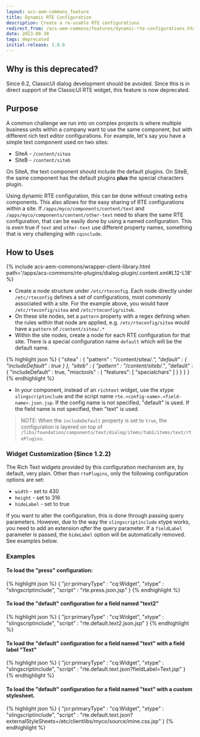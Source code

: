 ```yaml
---
layout: acs-aem-commons_feature
title: Dynamic RTE Configuration
description: Create a re-usable RTE configurations
redirect_from: /acs-aem-commons/features/dynamic-rte-configurations.html
date: 2013-08-30
tags: deprecated
initial-release: 1.0.0
---
```


## Why is this deprecated?

Since 6.2, ClassicUI dialog development should be avoided. Since this is in direct support of the ClassicUI RTE widget, this feature is now deprecated.  

## Purpose

A common challenge we run into on complex projects is where multiple business units within a company want to use the
same component, but with different rich text editor configurations. For example, let's say you have a simple text component used on two sites:

* SiteA - `/content/sitea`
* SiteB - `/content/siteb`

On SiteA, the text component should include the default plugins. On SiteB, the same component has the default plugins **plus** the special characters plugin.

Using dynamic RTE configuration, this can be done without creating extra components. This also allows for the easy sharing of RTE configurations within a site. If `/apps/myco/components/content/text` and `/apps/myco/components/content/other-text` need to share the same RTE configuration, that can be easily done by using a named configuration. This is *even* true if `text` and `other-text` use different property names, something that is very challenging with `cqinclude`.

## How to Uses

{% include acs-aem-commons/wrapper-client-library.html path='/apps/acs-commons/rte-plugins/dialog-plugin/.content.xml#L12-L18'  %}

* Create a node structure under `/etc/rteconfig`. Each node directly under `/etc/rteconfig` defines a set of configurations, most commonly associated with a site. For the example above, you would have `/etc/rteconfig/sitea` and `/etc/rteconfig/siteb`.
* On these site nodes, set a `pattern` property with a regex defining when the rules within that node are applied, e.g. `/etc/rteconfig/sitea` would have a `pattern` of `/content/sitea/.*`
* Within the site nodes, create a node for each RTE configuration for that site. There is a special configuration name `default` which will be the default name.

{% highlight json %}
{
    "sitea" : {
        "pattern" : "/content/sitea/.*",
        "default" : {
            "includeDefault" : true
        }
    },
    "siteb" : {
        "pattern" : "/content/siteb/.*",
        "default" : {
            "includeDefault" : true,
            "misctools" : {
                "features": [ "specialchars" ]
            }
        }
    }
}
{% endhighlight %}

* In your component, instead of an `richtext` widget, use the xtype `slingscriptinclude` and the script name `rte.<config-name>.<field-name>.json.jsp`. If the config name is not specified, "default" is used. If the field name is not specified, then "text" is used.

> NOTE: When the `includeDefault` property is set to `true`, the configuration is layered on top of `/libs/foundation/components/text/dialog/items/tab1/items/text/rtePlugins`.

### Widget Customization (Since 1.2.2)

The Rich Text widgets provided by this configuration mechanism are, by default, very plain. Other than `rtePlugins`, only the following configuration options are set:

* `width` - set to 430
* `height` - set to 316
* `hideLabel` - set to true

If you want to alter the configuration, this is done through passing query parameters. However, due to the way the `slingscriptinclude` xtype works, you need to add an extension *after* the query parameter. If a `fieldLabel` parameter is passed, the `hideLabel` option will be automatically removed. See examples below.

### Examples

#### To load the "press" configuration:

{% highlight json %}
{
    "jcr:primaryType" : "cq:Widget",
    "xtype" : "slingscriptinclude",
    "script" : "rte.press.json.jsp"
}
{% endhighlight %}

#### To load the "default" configuration for a field named "text2"

{% highlight json %}
{
    "jcr:primaryType" : "cq:Widget",
    "xtype" : "slingscriptinclude",
    "script" : "rte.default.text2.json.jsp"
}
{% endhighlight %}

#### To load the "default" configuration for a field named "text" with a field label "Text"

{% highlight json %}
{
    "jcr:primaryType" : "cq:Widget",
    "xtype" : "slingscriptinclude",
    "script" : "rte.default.text.json?fieldLabel=Text.jsp"
}
{% endhighlight %}


#### To load the "default" configuration for a field named "text" with a custom stylesheet.

{% highlight json %}
{
    "jcr:primaryType" : "cq:Widget",
    "xtype" : "slingscriptinclude",
    "script" : "rte.default.text.json?externalStyleSheets=/etc/clientlibs/myco/source/mine.css.jsp"
}
{% endhighlight %}
